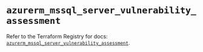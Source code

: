 # `azurerm_mssql_server_vulnerability_assessment`

Refer to the Terraform Registry for docs: [`azurerm_mssql_server_vulnerability_assessment`](https://registry.terraform.io/providers/hashicorp/azurerm/4.5.0/docs/resources/mssql_server_vulnerability_assessment).
